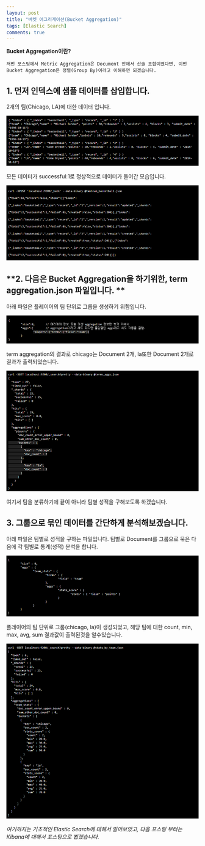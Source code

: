 ```yaml
---
layout: post
title: "버켓 어그리게이션(Bucket Aggregation)"
tags: [Elastic Search]
comments: true
---
```


**Bucket Aggregation이란?**


`저번 포스팅에서 Metric Aggregation은 Document 안에서 산술 조합이였다면, 이번 Bucket Aggregation은 정렬(Group By)이라고 이해하면 되겠습니다.`  



## **1. 먼저 인덱스에 샘플 데이터를 삽입합니다.**

2개의 팀(Chicago, LA)에 대한 데이터 입니다.


![frozen Lake WorldS](../images/ELK_posts_image13.png)

모든 데이터가 successful:1로 정상적으로 데이터가 들어간 모습입니다.

![frozen Lake WorldS](../images/ELK_posts_image14.png)



## **2. 다음은 Bucket Aggregation을 하기위한, term aggregation.json 파일입니다. **

아래 파일은 플레이어의 팀 단위로 그룹을 생성하기 위함입니다.

![frozen Lake WorldS](../images/ELK_posts_image18.png)

term aggregation의 결과로 chicago는 Document 2개, la또한 Document 2개로 결과가 출력되었습니다.

![frozen Lake WorldS](../images/ELK_posts_image15.png)

여기서 팀을 분류하기에 끝이 아니라 팀별 성적을 구해보도록 하겠습니다.


## **3. 그룹으로 묶인 데이터를 간단하게 분석해보겠습니다.**

아래 파일은 팀별로 성적을 구하는 파일입니다.
팀별로 Document를 그룹으로 묶은 다음에 각 팀별로 통계(성적) 분석을 합니다.

![frozen Lake WorldS](../images/ELK_posts_image16.png)

플레이어의 팀 단위로 그룹(chicago, la)이 생성되었고, 해당 팀에 대한 count, min, max, avg, sum 결과값이 출력된것을 알수있습니다.

![frozen Lake WorldS](../images/ELK_posts_image17.png)

*여기까지는 기초적인 Elastic Search에 대해서 알아보았고, 다음 포스팅 부터는 Kibana에 대해서 포스팅으로 뵙겠습니다.*

